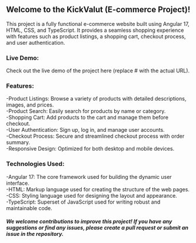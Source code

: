 ## Welcome to the KickValut (E-commerce Project)!
This project is a fully functional e-commerce website built using Angular 17, HTML, CSS, and TypeScript. It provides a seamless shopping experience with features such as product listings, a shopping cart, checkout process, and user authentication.

### Live Demo:
Check out the live demo of the project here (replace # with the actual URL).

### Features:
-Product Listings: Browse a variety of products with detailed descriptions, images, and prices.<br>
-Product Search: Easily search for products by name or category.<br>
-Shopping Cart: Add products to the cart and manage them before checkout.<br>
-User Authentication: Sign up, log in, and manage user accounts.<br>
-Checkout Process: Secure and streamlined checkout process with order summary.<br>
-Responsive Design: Optimized for both desktop and mobile devices.<br>

### Technologies Used:
-Angular 17: The core framework used for building the dynamic user interface.<br>
-HTML: Markup language used for creating the structure of the web pages.<br>
-CSS: Styling language used for designing the layout and appearance.<br>
-TypeScript: Superset of JavaScript used for writing robust and maintainable code.<br>

##### We welcome contributions to improve this project! If you have any suggestions or find any issues, please create a pull request or submit an issue in the repository.
